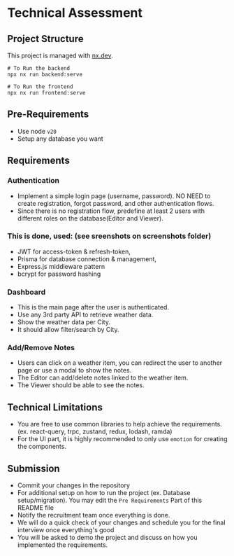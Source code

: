 # Technical Assessment

## Project Structure
This project is managed with [nx.dev](https://nx.dev/).
```
# To Run the backend
npx nx run backend:serve

# To Run the frontend
npx nx run frontend:serve
```

## Pre-Requirements
- Use node `v20`
- Setup any database you want

## Requirements

### Authentication
- Implement a simple login page (username, password). NO NEED to create registration, forgot password, and other authentication flows.
- Since there is no registration flow, predefine at least 2 users with different roles on the database(Editor and Viewer).

### This is done, used: (see sreenshots on screenshots folder) 
 - JWT for access-token & refresh-token,
 - Prisma for database connection & management,
 - Express.js middleware pattern
 - bcrypt for password hashing 

### Dashboard
- This is the main page after the user is authenticated.
- Use any 3rd party API to retrieve weather data.
- Show the weather data per City.
- It should allow filter/search by City.

### Add/Remove Notes
- Users can click on a weather item, you can redirect the user to another page or use a modal to show the notes.
- The Editor can add/delete notes linked to the weather item.
- The Viewer should be able to see the notes.


## Technical Limitations
- You are free to use common libraries to help achieve the requirements. (ex. react-query, trpc, zustand, redux, lodash, ramda)
- For the UI part, it is highly recommended to only use `emotion` for creating the components.

## Submission
- Commit your changes in the repository
- For additional setup on how to run the project (ex. Database setup/migration). You may edit the `Pre Requirements` Part of this README file
- Notify the recruitment team once everything is done.
- We will do a quick check of your changes and schedule you for the final interview once everything's good
- You will be asked to demo the project and discuss on how you implemented the requirements. 

